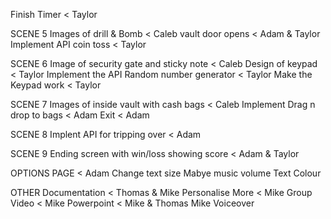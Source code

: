 Finish Timer < Taylor

SCENE 5
Images of drill & Bomb < Caleb
vault door opens < Adam & Taylor
Implement API coin toss < Taylor

SCENE 6
Image of security gate and sticky note < Caleb
Design of keypad < Taylor
Implement the API Random number generator < Taylor
Make the Keypad work < Taylor

SCENE 7
Images of inside vault with cash bags < Caleb
Implement Drag n drop to bags < Adam
Exit < Adam

SCENE 8
Implent API for tripping over < Adam

SCENE 9
Ending screen with win/loss showing score < Adam & Taylor

OPTIONS PAGE < Adam
Change text size
Mabye music volume
Text Colour


OTHER
Documentation < Thomas & Mike
Personalise More < Mike
Group Video < Mike
Powerpoint < Mike & Thomas
Mike Voiceover

